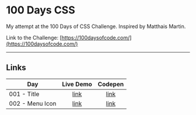 # 100 Days CSS

My attempt at the 100 Days of CSS Challenge. Inspired by Matthais Martin.

Link to the Challenge: [https://100daysofcode.com/](https://100daysofcode.com/)

---
## Links

| Day | Live Demo | Codepen |
| --- | :---: | :---: |
| 001 - Title | [link](https://adith-a-danthi.github.io/100-Days-CSS/001-Title/) | [link](https://codepen.io/adith-a-danthi/pen/poWYPoL) |
| 002 - Menu Icon | [link](https://adith-a-danthi.github.io/100-Days-CSS/002-MenuIcon/) | [link](https://codepen.io/adith-a-danthi/pen/ZEXPqrw) |